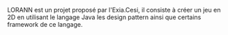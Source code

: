 LORANN est un projet proposé par l'Exia.Cesi, il consiste à créer un jeu en 2D en utilisant le langage Java les design pattern
ainsi que certains framework de ce langage.
